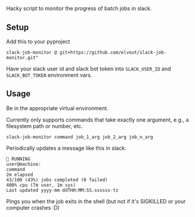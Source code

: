 #

Hacky script to monitor the progress of batch jobs in slack.

## Setup

Add this to your pyproject

`slack-job-monitor @ git+https://github.com/elvout/slack-job-monitor.git"`

Have your slack user id and slack bot token into `SLACK_USER_ID` and `SLACK_BOT_TOKEN` environment vars.

## Usage

Be in the appropriate virtual environment.

Currently only supports commands that take exactly one argument, e.g., a filesystem path or number, etc.

`slack-job-monitor command job_1_arg job_2_arg job_n_arg`

Periodically updates a message like this in slack:
```text
🔵 RUNNING
user@machine:
command
2m elapsed
43/100 (43%) jobs completed (0 failed)
400% cpu (7m user, 1m sys)
Last updated yyyy-mm-ddTHH:MM:SS.ssssss-tz
```

Pings you when the job exits in the shell (but not if it's SIGKILLED or your computer crashes :D)
